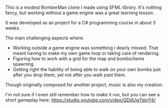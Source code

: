 This is a modest BomberMan clone I made using SFML library. It's nothing fancy, but working without a game engine was a great learning lesson.

It was developed as an project for a C# programming course in about 3 weeks.

The main challenging aspects where:
  * Working outside a game engine was something I dearly missed. That meant having to make my own game loop or taking care of rendering.
  * Figuring how to work with a grid for the map and bombs/items spawning.
  * Getting right the hability of being able to walk on your own bombs just after you drop them, yet not after you walk past them.

Though originally composed for another project, music is also my creation.

I'm not sure if I even still remember how to make it run, but you can see a short gameplay here: https://studio.youtube.com/video/QDdUwTdojY4/
